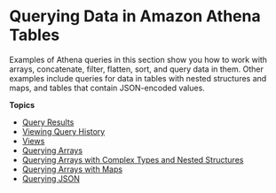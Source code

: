 # Querying Data in Amazon Athena Tables<a name="querying-athena-tables"></a>

 Examples of Athena queries in this section show you how to work with arrays, concatenate, filter, flatten, sort, and query data in them\. Other examples include queries for data in tables with nested structures and maps, and tables that contain JSON\-encoded values\.

**Topics**
+ [Query Results](querying.md)
+ [Viewing Query History](queries-viewing-history.md)
+ [Views](views.md)
+ [Querying Arrays](querying-arrays.md)
+ [Querying Arrays with Complex Types and Nested Structures](rows-and-structs.md)
+ [Querying Arrays with Maps](maps.md)
+ [Querying JSON](querying-JSON.md)